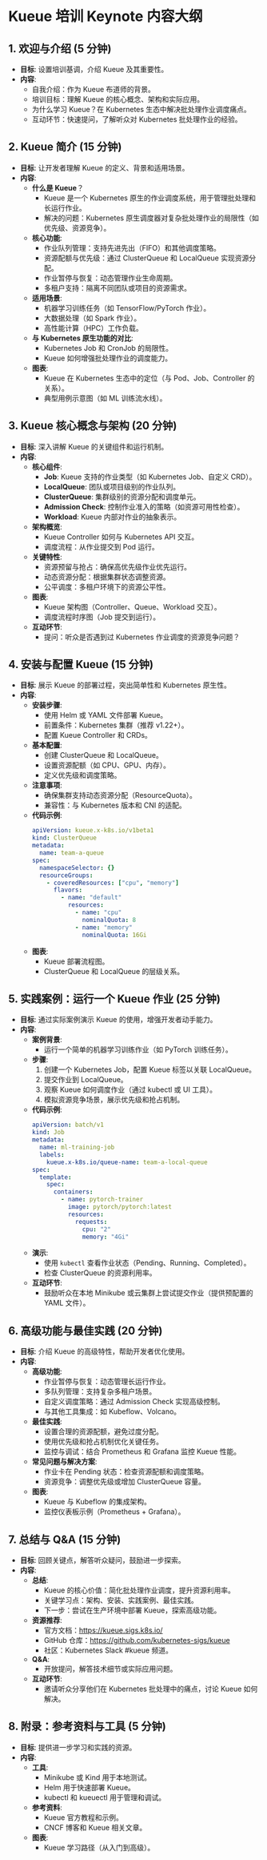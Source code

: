 # Kueue 培训 Keynote 内容大纲

## 1. 欢迎与介绍 (5 分钟)

- **目标**: 设置培训基调，介绍 Kueue 及其重要性。
- **内容**:
  - 自我介绍：作为 Kueue 布道师的背景。
  - 培训目标：理解 Kueue 的核心概念、架构和实际应用。
  - 为什么学习 Kueue？在 Kubernetes 生态中解决批处理作业调度痛点。
  - 互动环节：快速提问，了解听众对 Kubernetes 批处理作业的经验。

## 2. Kueue 简介 (15 分钟)

- **目标**: 让开发者理解 Kueue 的定义、背景和适用场景。
- **内容**:
  - **什么是 Kueue**？
    - Kueue 是一个 Kubernetes 原生的作业调度系统，用于管理批处理和长运行作业。
    - 解决的问题：Kubernetes 原生调度器对复杂批处理作业的局限性（如优先级、资源竞争）。
  - **核心功能**:
    - 作业队列管理：支持先进先出（FIFO）和其他调度策略。
    - 资源配额与优先级：通过 ClusterQueue 和 LocalQueue 实现资源分配。
    - 作业暂停与恢复：动态管理作业生命周期。
    - 多租户支持：隔离不同团队或项目的资源需求。
  - **适用场景**:
    - 机器学习训练任务（如 TensorFlow/PyTorch 作业）。
    - 大数据处理（如 Spark 作业）。
    - 高性能计算（HPC）工作负载。
  - **与 Kubernetes 原生功能的对比**:
    - Kubernetes Job 和 CronJob 的局限性。
    - Kueue 如何增强批处理作业的调度能力。
  - **图表**:
    - Kueue 在 Kubernetes 生态中的定位（与 Pod、Job、Controller 的关系）。
    - 典型用例示意图（如 ML 训练流水线）。

## 3. Kueue 核心概念与架构 (20 分钟)

- **目标**: 深入讲解 Kueue 的关键组件和运行机制。
- **内容**:
  - **核心组件**:
    - **Job**: Kueue 支持的作业类型（如 Kubernetes Job、自定义 CRD）。
    - **LocalQueue**: 团队或项目级别的作业队列。
    - **ClusterQueue**: 集群级别的资源分配和调度单元。
    - **Admission Check**: 控制作业准入的策略（如资源可用性检查）。
    - **Workload**: Kueue 内部对作业的抽象表示。
  - **架构概览**:
    - Kueue Controller 如何与 Kubernetes API 交互。
    - 调度流程：从作业提交到 Pod 运行。
  - **关键特性**:
    - 资源预留与抢占：确保高优先级作业优先运行。
    - 动态资源分配：根据集群状态调整资源。
    - 公平调度：多租户环境下的资源公平性。
  - **图表**:
    - Kueue 架构图（Controller、Queue、Workload 交互）。
    - 调度流程时序图（Job 提交到运行）。
  - **互动环节**:
    - 提问：听众是否遇到过 Kubernetes 作业调度的资源竞争问题？

## 4. 安装与配置 Kueue (15 分钟)

- **目标**: 展示 Kueue 的部署过程，突出简单性和 Kubernetes 原生性。
- **内容**:
  - **安装步骤**:
    - 使用 Helm 或 YAML 文件部署 Kueue。
    - 前置条件：Kubernetes 集群（推荐 v1.22+）。
    - 配置 Kueue Controller 和 CRDs。
  - **基本配置**:
    - 创建 ClusterQueue 和 LocalQueue。
    - 设置资源配额（如 CPU、GPU、内存）。
    - 定义优先级和调度策略。
  - **注意事项**:
    - 确保集群支持动态资源分配（ResourceQuota）。
    - 兼容性：与 Kubernetes 版本和 CNI 的适配。
  - **代码示例**:
    ```yaml
    apiVersion: kueue.x-k8s.io/v1beta1
    kind: ClusterQueue
    metadata:
      name: team-a-queue
    spec:
      namespaceSelector: {}
      resourceGroups:
        - coveredResources: ["cpu", "memory"]
          flavors:
            - name: "default"
              resources:
                - name: "cpu"
                  nominalQuota: 8
                - name: "memory"
                  nominalQuota: 16Gi
    ```
  - **图表**:
    - Kueue 部署流程图。
    - ClusterQueue 和 LocalQueue 的层级关系。

## 5. 实践案例：运行一个 Kueue 作业 (25 分钟)

- **目标**: 通过实际案例演示 Kueue 的使用，增强开发者动手能力。
- **内容**:
  - **案例背景**:
    - 运行一个简单的机器学习训练作业（如 PyTorch 训练任务）。
  - **步骤**:
    1. 创建一个 Kubernetes Job，配置 Kueue 标签以关联 LocalQueue。
    2. 提交作业到 LocalQueue。
    3. 观察 Kueue 如何调度作业（通过 kubectl 或 UI 工具）。
    4. 模拟资源竞争场景，展示优先级和抢占机制。
  - **代码示例**:
    ```yaml
    apiVersion: batch/v1
    kind: Job
    metadata:
      name: ml-training-job
      labels:
        kueue.x-k8s.io/queue-name: team-a-local-queue
    spec:
      template:
        spec:
          containers:
            - name: pytorch-trainer
              image: pytorch/pytorch:latest
              resources:
                requests:
                  cpu: "2"
                  memory: "4Gi"
    ```
  - **演示**:
    - 使用 `kubectl` 查看作业状态（Pending、Running、Completed）。
    - 检查 ClusterQueue 的资源利用率。
  - **互动环节**:
    - 鼓励听众在本地 Minikube 或云集群上尝试提交作业（提供预配置的 YAML 文件）。

## 6. 高级功能与最佳实践 (20 分钟)

- **目标**: 介绍 Kueue 的高级特性，帮助开发者优化使用。
- **内容**:
  - **高级功能**:
    - 作业暂停与恢复：动态管理长运行作业。
    - 多队列管理：支持复杂多租户场景。
    - 自定义调度策略：通过 Admission Check 实现高级控制。
    - 与其他工具集成：如 Kubeflow、Volcano。
  - **最佳实践**:
    - 设置合理的资源配额，避免过度分配。
    - 使用优先级和抢占机制优化关键任务。
    - 监控与调试：结合 Prometheus 和 Grafana 监控 Kueue 性能。
  - **常见问题与解决方案**:
    - 作业卡在 Pending 状态：检查资源配额和调度策略。
    - 资源竞争：调整优先级或增加 ClusterQueue 容量。
  - **图表**:
    - Kueue 与 Kubeflow 的集成架构。
    - 监控仪表板示例（Prometheus + Grafana）。

## 7. 总结与 Q&A (15 分钟)

- **目标**: 回顾关键点，解答听众疑问，鼓励进一步探索。
- **内容**:
  - **总结**:
    - Kueue 的核心价值：简化批处理作业调度，提升资源利用率。
    - 关键学习点：架构、安装、实践案例、最佳实践。
    - 下一步：尝试在生产环境中部署 Kueue，探索高级功能。
  - **资源推荐**:
    - 官方文档：https://kueue.sigs.k8s.io/
    - GitHub 仓库：https://github.com/kubernetes-sigs/kueue
    - 社区：Kubernetes Slack #kueue 频道。
  - **Q&A**:
    - 开放提问，解答技术细节或实际应用问题。
  - **互动环节**:
    - 邀请听众分享他们在 Kubernetes 批处理中的痛点，讨论 Kueue 如何解决。

## 8. 附录：参考资料与工具 (5 分钟)

- **目标**: 提供进一步学习和实践的资源。
- **内容**:
  - **工具**:
    - Minikube 或 Kind 用于本地测试。
    - Helm 用于快速部署 Kueue。
    - kubectl 和 kueuectl 用于管理和调试。
  - **参考资料**:
    - Kueue 官方教程和示例。
    - CNCF 博客和 Kueue 相关文章。
  - **图表**:
    - Kueue 学习路径（从入门到高级）。
